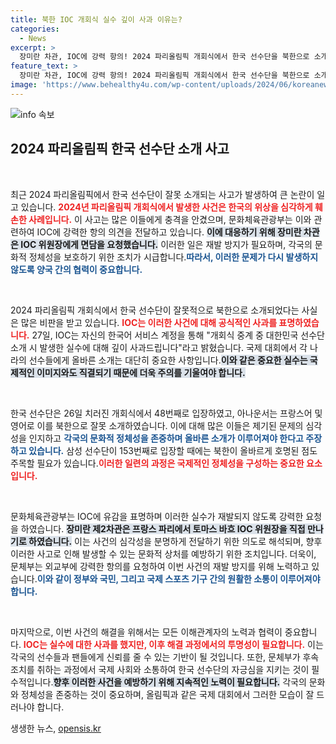```yaml
---
title: 북한 IOC 개회식 실수 깊이 사과 이유는?
categories:
  - News
excerpt: >
  장미란 차관, IOC에 강력 항의! 2024 파리올림픽 개회식에서 한국 선수단을 북한으로 소개한 실수에 대해 IOC가 사과했지만, 논란은 계속되고 있습니다.
feature_text: >
  장미란 차관, IOC에 강력 항의! 2024 파리올림픽 개회식에서 한국 선수단을 북한으로 소개한 실수에 대해 IOC가 사과했지만, 논란은 계속되고 있습니다.
image: 'https://www.behealthy4u.com/wp-content/uploads/2024/06/koreanews.jpg'
---
```


<p><img src="https://www.behealthy4u.com/wp-content/uploads/2024/06/koreanews.jpg" alt="info 속보" /></p>

<h2 data-ke-size="size26">2024 파리올림픽 한국 선수단 소개 사고</h2>

<p data-ke-size="size16">&nbsp;</p>

<p>최근 2024 파리올림픽에서 한국 선수단이 잘못 소개되는 사고가 발생하여 큰 논란이 일고 있습니다. <b><span style="color: #ee2323;">2024년 파리올림픽 개회식에서 발생한 사건은 한국의 위상을 심각하게 훼손한 사례입니다.</span></b> 이 사고는 많은 이들에게 충격을 안겼으며, 문화체육관광부는 이와 관련하여 IOC에 강력한 항의 의견을 전달하고 있습니다. <b><span style="background-color: #21538527;">이에 대응하기 위해 장미란 차관은 IOC 위원장에게 면담을 요청했습니다.</span></b> 이러한 일은 재발 방지가 필요하며, 각국의 문화적 정체성을 보호하기 위한 조치가 시급합니다.<b><span style="color: #1a5490;">따라서, 이러한 문제가 다시 발생하지 않도록 양국 간의 협력이 중요합니다.</span></b></p>

<p data-ke-size="size16">&nbsp;</p>

<p>2024 파리올림픽 개회식에서 한국 선수단이 잘못적으로 북한으로 소개되었다는 사실은 많은 비판을 받고 있습니다. <b><span style="color: #ee2323;">IOC는 이러한 사건에 대해 공식적인 사과를 표명하였습니다.</span></b> 27일, IOC는 자신의 한국어 서비스 계정을 통해 "개회식 중계 중 대한민국 선수단 소개 시 발생한 실수에 대해 깊이 사과드립니다"라고 밝혔습니다. 국제 대회에서 각 나라의 선수들에게 올바른 소개는 대단히 중요한 사항입니다.<b><span style="background-color: #21538527;">이와 같은 중요한 실수는 국제적인 이미지와도 직결되기 때문에 더욱 주의를 기울여야 합니다.</span></b></p>

<p data-ke-size="size16">&nbsp;</p>

<p>한국 선수단은 26일 치러진 개회식에서 48번째로 입장하였고, 아나운서는 프랑스어 및 영어로 이를 북한으로 잘못 소개하였습니다. 이에 대해 많은 이들은 제기된 문제의 심각성을 인지하고 <b><span style="color: #1a5490;">각국의 문화적 정체성을 존중하며 올바른 소개가 이루어져야 한다고 주장하고 있습니다.</span></b> 삼성 선수단이 153번째로 입장할 때에는 북한이 올바르게 호명된 점도 주목할 필요가 있습니다.<b><span style="color: #ee2323;">이러한 일련의 과정은 국제적인 정체성을 구성하는 중요한 요소입니다.</span></b></p>

<p data-ke-size="size16">&nbsp;</p>

<p>문화체육관광부는 IOC에 유감을 표명하며 이러한 실수가 재발되지 않도록 강력한 요청을 하였습니다. <b><span style="background-color: #21538527;">장미란 제2차관은 프랑스 파리에서 토마스 바흐 IOC 위원장을 직접 만나기로 하였습니다.</span></b> 이는 사건의 심각성을 분명하게 전달하기 위한 의도로 해석되며, 향후 이러한 사고로 인해 발생할 수 있는 문화적 상처를 예방하기 위한 조치입니다. 더욱이, 문체부는 외교부에 강력한 항의를 요청하여 이번 사건의 재발 방지를 위해 노력하고 있습니다.<b><span style="color: #1a5490;">이와 같이 정부와 국민, 그리고 국제 스포츠 기구 간의 원활한 소통이 이루어져야 합니다.</span></b></p>

<p data-ke-size="size16">&nbsp;</p>

<p>마지막으로, 이번 사건의 해결을 위해서는 모든 이해관계자의 노력과 협력이 중요합니다. <b><span style="color: #ee2323;">IOC는 실수에 대한 사과를 했지만, 이후 해결 과정에서의 투명성이 필요합니다.</span></b> 이는 각국의 선수들과 팬들에게 신뢰를 줄 수 있는 기반이 될 것입니다. 또한, 문체부가 후속 조치를 취하는 과정에서 국제 사회와 소통하여 한국 선수단의 자긍심을 지키는 것이 필수적입니다.<b><span style="background-color: #21538527;">향후 이러한 사건을 예방하기 위해 지속적인 노력이 필요합니다.</span></b> 각국의 문화와 정체성을 존중하는 것이 중요하며, 올림픽과 같은 국제 대회에서 그러한 모습이 잘 드러나야 합니다.</p>
생생한 뉴스, <a href="https://opensis.kr" rel="dofollow">opensis.kr</a>


